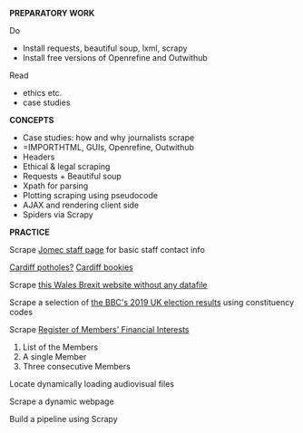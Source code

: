 **PREPARATORY WORK**

Do
- Install requests, beautiful soup, lxml, scrapy
- Install free versions of Openrefine and Outwithub

Read
- ethics etc.
- case studies

**CONCEPTS**

- Case studies: how and why journalists scrape
- =IMPORTHTML, GUIs, Openrefine, Outwithub
- Headers
- Ethical & legal scraping
- Requests + Beautiful soup
- Xpath for parsing
- Plotting scraping using pseudocode
- AJAX and rendering client side
- Spiders via Scrapy

**PRACTICE**

Scrape [Jomec staff page](https://www.cardiff.ac.uk/journalism-media-and-culture/people/academic-staff)
for basic staff contact info

[Cardiff potholes?](https://www.fillthathole.org.uk/authority/cardiff/hazards?sort=asc&order=Added)
[Cardiff bookies](https://www.yell.com/ucs/UcsSearchAction.do?keywords=Bookmakers&location=cardiff%2C+United+Kingdom&scrambleSeed=1005010098)

Scrape [this Wales Brexit website without any datafile](https://www.electoralcommission.org.uk/who-we-are-and-what-we-do/elections-and-referendums/past-elections-and-referendums/eu-referendum/results-and-turnout-eu-referendum/eu-referendum-results-region-wales)

Scrape a selection of [the BBC's 2019 UK election results](https://www.bbc.co.uk/news/politics/constituencies/E14000546) using constituency codes

Scrape [Register of Members' Financial Interests](https://publications.parliament.uk/pa/cm/cmregmem/201012/contents.htm)
1. List of the Members
2. A single Member
3. Three consecutive Members

Locate dynamically loading audiovisual files

Scrape a dynamic webpage

Build a pipeline using Scrapy
